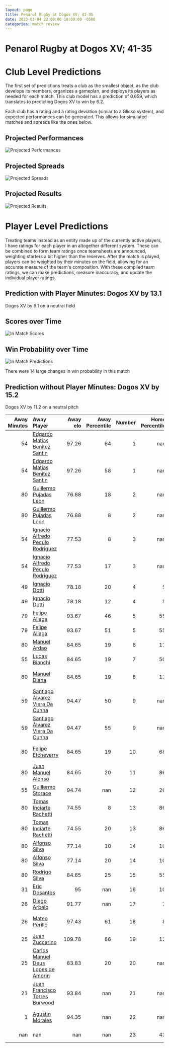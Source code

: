 ```yaml
---  
layout: page  
title: Penarol Rugby at Dogos XV; 41-35  
date: 2023-03-04 22:00:00 18:00:00 -0500  
categories: match review  
---
```

# Penarol Rugby at Dogos XV; 41-35

# Club Level Predictions


The first set of predictions treats a club as the smallest object, as the club develops its members, organizes a gameplan, and deploys its players as needed for each match. This club model has a prediction of 0.659, which translates to predicting Dogos XV to win by 6.2.

Each club has a rating and a rating deviation (simiar to a Glicko system), and expected performances can be generated. This allows for simulated matches and spreads like the ones below.
## Projected Performances


![Projected Performances](plots/performances_2023-03-04-DogosXV-PenarolRugby.png)
## Projected Spreads


![Projected Spreads](plots/spreads_2023-03-04-DogosXV-PenarolRugby.png)
## Projected Results


![Projected Results](plots/resultbar_2023-03-04-DogosXV-PenarolRugby.png)
# Player Level Predictions


Treating teams instead as an entity made up of the currently active players, I have ratings for each player in an altogether different system. These can be combined to form team ratings once teamsheets are announced, weighting starters a bit higher than the reserves. After the match is played, players can be weighted by their minutes on the field, allowing for an accurate measure of the team's composition. With these compiled team ratings, we can make predictions, measure inaccuracy, and update the individual player ratings.
## Prediction with Player Minutes: Dogos XV by 13.1


Dogos XV by 9.1 on a neutral field
## Scores over Time


![In Match Scores](plots/recap_scores_2023-03-04-DogosXV-PenarolRugby.png)
## Win Probability over Time


![In Match Predictions](plots/recap_prob_2023-03-04-DogosXV-PenarolRugby.png)

There were 14 large changes in win probability in this match
## Prediction without Player Minutes: Dogos XV by 15.2


Dogos XV by 11.2 on a neutral pitch



|   Away Minutes | Away Player                                                                                     |   Away elo |   Away Percentile |   Number |   Home Percentile |   Home elo | Home Player                                                                      |   Home Minutes |
|---------------:|:------------------------------------------------------------------------------------------------|-----------:|------------------:|---------:|------------------:|-----------:|:---------------------------------------------------------------------------------|---------------:|
|             54 | [Edgardo Matias Benitez Santin](..//playerfiles//EdgardoMatiasBenitezSantin_cleaned.md)         |      97.26 |                64 |        1 |               nan |      95.81 | [Mateo Nunez Miserez](..//playerfiles//MateoNunezMiserez_cleaned.md)             |             40 |
|             54 | [Edgardo Matias Benitez Santin](..//playerfiles//EdgardoMatiasBenitezSantin_cleaned.md)         |      97.26 |                58 |        1 |               nan |      95.81 | [Mateo Nunez Miserez](..//playerfiles//MateoNunezMiserez_cleaned.md)             |             40 |
|             80 | [Guillermo Pujadas Leon](..//playerfiles//GuillermoPujadasLeon_cleaned.md)                      |      76.88 |                18 |        2 |               nan |      98.02 | [Roman Pretz](..//playerfiles//RomanPretz_cleaned.md)                            |             79 |
|             80 | [Guillermo Pujadas Leon](..//playerfiles//GuillermoPujadasLeon_cleaned.md)                      |      76.88 |                 8 |        2 |               nan |      98.02 | [Roman Pretz](..//playerfiles//RomanPretz_cleaned.md)                            |             79 |
|             54 | [Ignacio Alfredo Peculo Rodriguez](..//playerfiles//IgnacioAlfredoPeculoRodriguez_cleaned.md)   |      77.53 |                 8 |        3 |               nan |      97.23 | [Ramiro Valdes Iribarren](..//playerfiles//RamiroValdesIribarren_cleaned.md)     |             40 |
|             54 | [Ignacio Alfredo Peculo Rodriguez](..//playerfiles//IgnacioAlfredoPeculoRodriguez_cleaned.md)   |      77.53 |                17 |        3 |               nan |      97.23 | [Ramiro Valdes Iribarren](..//playerfiles//RamiroValdesIribarren_cleaned.md)     |             40 |
|             49 | [Ignacio Dotti](..//playerfiles//IgnacioDotti_cleaned.md)                                       |      78.18 |                20 |        4 |                 5 |      68.72 | [Gregorio Hernandez](..//playerfiles//GregorioHernandez_cleaned.md)              |             75 |
|             49 | [Ignacio Dotti](..//playerfiles//IgnacioDotti_cleaned.md)                                       |      78.18 |                12 |        4 |                 5 |      68.72 | [Gregorio Hernandez](..//playerfiles//GregorioHernandez_cleaned.md)              |             75 |
|             79 | [Felipe Aliaga](..//playerfiles//FelipeAliaga_cleaned.md)                                       |      93.67 |                46 |        5 |                55 |      96.65 | [Franco Molina](..//playerfiles//FrancoMolina_cleaned.md)                        |             80 |
|             79 | [Felipe Aliaga](..//playerfiles//FelipeAliaga_cleaned.md)                                       |      93.67 |                51 |        5 |                55 |      96.65 | [Franco Molina](..//playerfiles//FrancoMolina_cleaned.md)                        |             80 |
|             80 | [Manuel Ardao](..//playerfiles//ManuelArdao_cleaned.md)                                         |      84.65 |                19 |        6 |                11 |      80.24 | [Aitor Bildosola](..//playerfiles//AitorBildosola_cleaned.md)                    |             40 |
|             55 | [Lucas Bianchi](..//playerfiles//LucasBianchi_cleaned.md)                                       |      84.65 |                19 |        7 |                50 |      94.65 | [Efrain Elias](..//playerfiles//EfrainElias_cleaned.md)                          |             80 |
|             80 | [Manuel Diana](..//playerfiles//ManuelDiana_cleaned.md)                                         |      84.65 |                19 |        8 |                11 |      79.94 | [Ignacio Jose Gandini](..//playerfiles//IgnacioJoseGandini_cleaned.md)           |             80 |
|             59 | [Santiago Álvarez Viera Da Cunha](..//playerfiles//SantiagoÁlvarezVieraDaCunha_cleaned.md)      |      94.47 |                50 |        9 |               nan |      94.82 | [Agustin Moyano](..//playerfiles//AgustinMoyano_cleaned.md)                      |             70 |
|             59 | [Santiago Álvarez Viera Da Cunha](..//playerfiles//SantiagoÁlvarezVieraDaCunha_cleaned.md)      |      94.47 |                55 |        9 |               nan |      94.82 | [Agustin Moyano](..//playerfiles//AgustinMoyano_cleaned.md)                      |             70 |
|             80 | [Felipe Etcheverry](..//playerfiles//FelipeEtcheverry_cleaned.md)                               |      84.65 |                19 |       10 |                68 |     101.6  | [Julian Ignacio Hernandez](..//playerfiles//JulianIgnacioHernandez_cleaned.md)   |             80 |
|             80 | [Juan Manuel Alonso](..//playerfiles//JuanManuelAlonso_cleaned.md)                              |      84.65 |                20 |       11 |                86 |     109.78 | [Ernesto Giudice](..//playerfiles//ErnestoGiudice_cleaned.md)                    |             54 |
|             55 | [Guillermo Storace](..//playerfiles//GuillermoStorace_cleaned.md)                               |      94.74 |               nan |       12 |                26 |      87.27 | [Leonardo Gea Salim](..//playerfiles//LeonardoGeaSalim_cleaned.md)               |             80 |
|             80 | [Tomas Inciarte Rachetti](..//playerfiles//TomasInciarteRachetti_cleaned.md)                    |      74.55 |                 8 |       13 |                86 |     109.76 | [Faustino Sánchez Valarolo](..//playerfiles//FaustinoSánchezValarolo_cleaned.md) |             80 |
|             80 | [Tomas Inciarte Rachetti](..//playerfiles//TomasInciarteRachetti_cleaned.md)                    |      74.55 |                20 |       13 |                86 |     109.76 | [Faustino Sánchez Valarolo](..//playerfiles//FaustinoSánchezValarolo_cleaned.md) |             80 |
|             80 | [Alfonso Silva](..//playerfiles//AlfonsoSilva_cleaned.md)                                       |      77.14 |                10 |       14 |                10 |      76.61 | [Valentin Soler](..//playerfiles//ValentinSoler_cleaned.md)                      |             45 |
|             80 | [Alfonso Silva](..//playerfiles//AlfonsoSilva_cleaned.md)                                       |      77.14 |                20 |       14 |                10 |      76.61 | [Valentin Soler](..//playerfiles//ValentinSoler_cleaned.md)                      |             45 |
|             80 | [Rodrigo Silva](..//playerfiles//RodrigoSilva_cleaned.md)                                       |      84.65 |                25 |       15 |                55 |      96.65 | [Mateo Soler](..//playerfiles//MateoSoler_cleaned.md)                            |             80 |
|             31 | [Eric Dosantos](..//playerfiles//EricDosantos_cleaned.md)                                       |      95    |               nan |       16 |                10 |      78.36 | [Boris Wenger](..//playerfiles//BorisWenger_cleaned.md)                          |             40 |
|             26 | [Diego Arbelo](..//playerfiles//DiegoArbelo_cleaned.md)                                         |      91.77 |               nan |       17 |                 7 |      76.03 | [Octavio Filippa](..//playerfiles//OctavioFilippa_cleaned.md)                    |             40 |
|             26 | [Mateo Perillo](..//playerfiles//MateoPerillo_cleaned.md)                                       |      97.43 |                61 |       18 |                 8 |      87.13 | [Juan Bautista Mernes](..//playerfiles//JuanBautistaMernes_cleaned.md)           |             40 |
|             25 | [Juan Zuccarino](..//playerfiles//JuanZuccarino_cleaned.md)                                     |     109.78 |                86 |       19 |                12 |      78.44 | [Juan Cruz Strada](..//playerfiles//JuanCruzStrada_cleaned.md)                   |             10 |
|             25 | [Carlos Manuel Deus Lopes de Amorin](..//playerfiles//CarlosManuelDeusLopesdeAmorin_cleaned.md) |      83.83 |                20 |       20 |               nan |      98.58 | [Federico Albrisi](..//playerfiles//FedericoAlbrisi_cleaned.md)                  |              5 |
|             21 | [Juan Francisco Torres Burwood](..//playerfiles//JuanFranciscoTorresBurwood_cleaned.md)         |      93.84 |               nan |       21 |               nan |     100.26 | [Juan Baronio](..//playerfiles//JuanBaronio_cleaned.md)                          |             35 |
|              1 | [Agustin Morales](..//playerfiles//AgustinMorales_cleaned.md)                                   |      94.35 |               nan |       22 |               nan |     101.01 | [Mariano García Ascárate](..//playerfiles//MarianoGarcíaAscárate_cleaned.md)     |             26 |
|            nan | nan                                                                                             |     nan    |               nan |       23 |                43 |      92.37 | [Tomas Bartolini](..//playerfiles//TomasBartolini_cleaned.md)                    |              1 |

